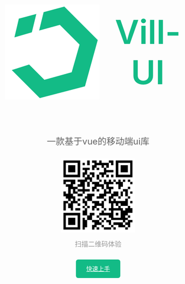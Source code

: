 <div style="padding:70px 0; display: flex; align-items:center; justify-content: center;">
  <img src="./logo.svg" style="display: block;margin-right: 13px">
  <div style="font-size: 90px; font-weight: 600; color:#13bb86; text-align:center; ">Vill-UI</div>
</div>
<p style="text-align:center; font-size: 24px; color: #666;">一款基于vue的移动端ui库</p>
<div style="margin:30px 0;">
  <img src="./demo.png" style="display: block; width: 200px; height: 200px; margin: 0 auto 15px auto">
  <p style="text-align:center; font-size: 18px; color: #999;">扫描二维码体验</p>
</div>

<a href ="/vill-ui-document/guide/install" style="display: block; width: 120px; height: 50px; text-align: center; line-height: 50px; background:#13bb86; color: #fff; font-size: 16px; border-radius: 6px; margin: 0 auto;">
快速上手
</a>
